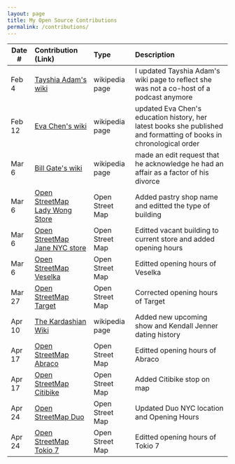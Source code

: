 ```yaml
---
layout: page
title: My Open Source Contributions
permalink: /contributions/
---
```


<!--
Type of the contribution should be "Wikipedia edit", "OpenStreet Map feature", "Documentation", "Course website", "Blog",
"Browser Add-on", etc.

The description should include a brief summary of what you did.

The link should bring us to a public page that shows your contribution. 

Replace the first row with your own contribution. 

-->





| Date #       | Contribution (Link)  | Type  | Description |
|---|:---|:---|:---|
| Feb 4   | [Tayshia Adam's wiki](https://en.wikipedia.org/wiki/Tayshia_Adams#The_Bachelorette])    | wikipedia page    |   I updated Tayshia Adam's wiki page to reflect she was not a co-host of a podcast anymore    |
| Feb 12   | [Eva Chen's wiki](https://en.wikipedia.org/wiki/Eva_Chen_(editor))    | wikipedia page    |  updated Eva Chen's education history, her latest books she published and formatting of books in chronological order  |
| Mar 6   | [Bill Gate's wiki](https://en.wikipedia.org/wiki/Bill_Gates)   | wikipedia page    | made an edit request that he acknowledge he had an affair as a factor of his divorce   |
| Mar 6  | [Open StreetMap Lady Wong Store](https://www.openstreetmap.org/edit#map=19/40.72873/-73.98592)| Open Street Map | Added pastry shop name and editted the type of building|
| Mar 6  | [Open StreetMap Jane NYC store](https://www.openstreetmap.org/edit#map=19/40.72873/-73.98592)| Open Street Map | Editted vacant building to current store and added opening hours |
| Mar 6  | [Open StreetMap Veselka](https://www.openstreetmap.org/edit#map=19/40.72879/-73.98662)| Open Street Map | Editted opening hours of Veselka |
| Mar 27  | [Open StreetMap Target](https://www.openstreetmap.org/edit?editor=id#map=19/40.73038/-73.98089)| Open Street Map | Corrected opening hours of Target |
| Apr 10 | [The Kardashian Wiki](https://en.wikipedia.org/wiki/Kardashian_family) | wikipedia page | Added new upcoming show and Kendall Jenner dating history
| Apr 17 | [Open StreetMap Abraco](https://www.openstreetmap.org/changeset/119834452) | Open Street Map | Editted opening hours of Abraco |
| Apr 17 | [Open StreetMap Citibike](https://www.openstreetmap.org/changeset/119834537) | Open Street Map | Added Citibike stop on map |
| Apr 24 | [Open StreetMap Duo](https://www.openstreetmap.org/edit#map=19/40.72860/-73.98563) | Open Street Map | Updated Duo NYC location and Opening Hours |
| Apr 24 | [Open StreetMap Tokio 7](https://www.openstreetmap.org/edit#map=19/40.72735/-73.98652) | Open Street Map | Editted opening hours of Tokio 7 |